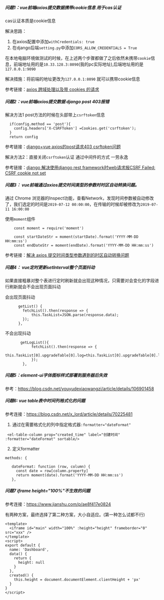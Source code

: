 ##### 问题1：vue前端axios提交数据携带cookie信息 用于cas认证
cas认证本质是cookie信息

解决思路：
1. 在axios配置中添加`withCredentials: true`
2. 在django后端`setting.py`中添加`CORS_ALLOW_CREDENTIALS = True`

在本地电脑环境做测试的时候，在上述两个步骤都做了之后依然未携带`cookie`信息，前端地址用的是`10.33.128.3:8090`(我的pc实际地址),后端地址用的是`127.0.0.1:9090`

解决措施：将前端的地址更改为`127.0.0.1:8090` 就可以携带cookie信息


参考链接：[axios 跨域处理以及带 cookies 的请求](https://www.jianshu.com/p/161cd33af3a0)


##### 问题2：vue前端axios提交数据 django post 403报错

解决方法1 post方法的时候在头部带上`csrftoken`信息
```
  if(config.method == 'post'){
    config.headers['X-CSRFToken'] =Cookies.get('csrftoken');
  }
  return config
```
参考链接：[django+vue axios的post请求403 csrftoken问题](https://www.jianshu.com/p/c7c491fd67ee)

解决方法2：直接关闭`csrftoken`认证 通过中间件的方式 一劳永逸

参考链接：[django 解决使用django rest framework时web请求报CSRF Failed: CSRF cookie not set](http://www.chenxm.cc/article/589.html)


##### 问题3： vue前端通过axios提交时间类型的参数时时区自动转换问题。

通过 Chrome 浏览器的Inspect功能，查看Network，发现时间参数被自动修改了，我们选定的时间是`2019-07-12 00:00:00`，在传输的时候却被修改为`2019-07-11 16:00:00`


使用`moment`组件
```
	const moment = require('moment')

    const startDateStr = moment(startDate).format('YYYY-MM-DD HH:mm:ss')
    const endDateStr = moment(endDate).format('YYYY-MM-DD HH:mm:ss')
```

参考链接：[解决 axios 提交时间类型参数遇到的时区自动转换问题](https://cloud.tencent.com/developer/article/1518582)


##### 问题4： vue定时更新setInterval整个页面抖动

如果直接粗暴对整个表进行定时刷新就会出现这种情况，只需要对会变化的字段进行刷新就会不会出现页面抖动


会出现页面抖动

```
      getList() {
        fetchList().then(response => {
            this.TaskList=JSON.parse(response.data);
        });
      },
```

不会出现抖动
```
       getLogList(){
            fetchList().then(response => {
                this.TaskList[0].upgradeTable[0].log=this.TaskList[0].upgradeTable[0].log+"1234343"+"\n"
            });
        },
```


##### 问题5：element-ui字体图标样式部署到服务器后失效

参考：https://blog.csdn.net/youyudexiaowangzi/article/details/106901458

##### 问题6: vue table表中时间列格式化的问题
参考连接：https://blog.csdn.net/x_lord/article/details/70225481
1. 通过在需要格式化的列中指定格式器`:formatter="dateFormat"`
```
 <el-table-column prop="created_time" label="创建时间" :formatter="dateFormat" sortable/>
```
2. 定义formatter
 ```
 methods: {

    dateFormat: function (row, column) {
      const date = row[column.property]
      return moment(date).format('YYYY-MM-DD HH:mm:ss')
    },
```

##### 问题7 iframe height="100%"不生效的问题
参考连接：https://www.jianshu.com/p/ae8f417e0824

有两种方案，最终选择了第二种方案，大小自适应。(第一种怎么试都不行)
```
<template>
  <iframe id="main" width="100%" :height="height" frameborder="0" src="xxx" />
</template>
<script>
export default {
  name: 'Dashboard',
  data() {
    return {
      height: null
    }
  },
  created() {
    this.height = document.documentElement.clientHeight + 'px'
  }
}
</script>
```
